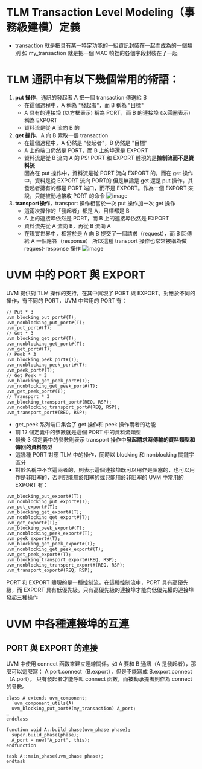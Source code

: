# TLM Transaction Level Modeling（事務級建模）定義
* transaction 就是把具有某一特定功能的一組資訊封裝在一起而成為的一個類別
  如 my_transaction 就是把一個 MAC 幀裡的各個字段封裝在了一起
# TLM 通訊中有以下幾個常用的術語：
1. **put 操作**，通訊的發起者 A 把一個 transaction 傳送給 B  
   * 在這個過程中，A 稱為 "發起者"，而 B 稱為 "目標"  
   * A 具有的連接埠 (以方框表示) 稱為 PORT，而 B 的連接埠 (以圓圈表示) 稱為 EXPORT
   * 資料流是從 A 流向 B 的
2. **get 操作**，A 向 B 索取一個 transaction  
   * 在這個過程中，A 仍然是 "發起者"，B 仍然是 "目標"  
   * A 上的端口仍然是 PORT，而 B 上的埠還是 EXPORT
   * 資料流是從 B 流向 A 的
PS: PORT 和 EXPORT 體現的是**控制流而不是資料流**  
  因為在 put 操作中，資料流是從 PORT 流向 EXPORT 的，而在 get 操作中，資料是從 EXPORT 流向 PORT的
  但是無論是 get 還是 put 操作，其發起者擁有的都是 PORT 端口，而不是 EXPORT。作為一個 EXPORT 來說，只能被動地接收 PORT 的命令
![image](https://github.com/user-attachments/assets/8f72bf11-846e-4cf8-8d67-97207bb6a1b9)
3. **transport操作**，transport 操作相當於一次 put 操作加一次 get 操作
   * 這兩次操作的「發起者」都是 A，目標都是 B
   * A 上的連接埠依然是 PORT，而 B 上的連接埠依然是 EXPORT
   * 資料流先從 A 流向 B，再從 B 流向 A
   * 在現實世界中，相當於是 A 向 B 提交了一個請求（request），而 B 回傳給 A 一個應答（response） 
     所以這種 transport 操作也常常被稱為做 request-response 操作
![image](https://github.com/user-attachments/assets/03fd7dd4-efd1-4d13-aba6-ad72d46264f3)
# UVM 中的 PORT 與 EXPORT
UVM 提供對 TLM 操作的支持，在其中實現了 PORT 與 EXPORT。對應於不同的操作，有不同的 PORT，UVM 中常用的 PORT 有：
```
// Put * 3
uvm_blocking_put_port#(T);
uvm_nonblocking_put_port#(T);
uvm_put_port#(T);
// Get * 3
uvm_blocking_get_port#(T);
uvm_nonblocking_get_port#(T);
uvm_get_port#(T);
// Peek * 3
uvm_blocking_peek_port#(T);
uvm_nonblocking_peek_port#(T);
uvm_peek_port#(T);
// Get Peek * 3
uvm_blocking_get_peek_port#(T);
uvm_nonblocking_get_peek_port#(T);
uvm_get_peek_port#(T);
// Transport * 3
uvm_blocking_transport_port#(REQ, RSP);
uvm_nonblocking_transport_port#(REQ, RSP);
uvm_transport_port#(REQ, RSP);
```
* get_peek 系列端口集合了 get 操作和 peek 操作兩者的功能
* 前 12 個定義中的參數就是這個 PORT 中的資料流類型
* 最後 3 個定義中的參數則表示 transport 操作中**發起請求時傳輸的資料類型和傳回的資料類型**
* 這幾種 PORT 對應 TLM 中的操作，同時以 blocking 和 nonblocking 關鍵字區分
* 對於名稱中不含這兩者的，則表示這個連接埠既可以用作是阻塞的，也可以用作是非阻塞的，否則只能用於阻塞的或只能用於非阻塞的
UVM 中常用的 EXPORT 有：
```
uvm_blocking_put_export#(T);
uvm_nonblocking_put_export#(T);
uvm_put_export#(T);
uvm_blocking_get_export#(T);
uvm_nonblocking_get_export#(T);
uvm_get_export#(T);
uvm_blocking_peek_export#(T);
uvm_nonblocking_peek_export#(T);
uvm_peek_export#(T);
uvm_blocking_get_peek_export#(T);
uvm_nonblocking_get_peek_export#(T);
uvm_get_peek_export#(T);
uvm_blocking_transport_export#(REQ, RSP);
uvm_nonblocking_transport_export#(REQ, RSP);
uvm_transport_export#(REQ, RSP);
```
PORT 和 EXPORT 體現的是一種控制流，在這種控制流中，PORT 具有高優先級，而 EXPORT 具有低優先級。只有高優先級的連接埠才能向低優先權的連接埠發起三種操作
# UVM 中各種連接埠的互連
## PORT 與 EXPORT 的連接
UVM 中使用 connect 函數來建立連線關係。如 A 要和 B 通訊（A 是發起者），那麼可以這麼寫：
A.port.connect（B.export），但是不能寫成 B.export.connect（A.port）。
只有發起者才能呼叫 connect 函數，而被動承擔者則作為 connect 的參數。
```
class A extends uvm_component;
  `uvm_component_utils(A)
  uvm_blocking_put_port#(my_transaction) A_port;
…
endclass

function void A::build_phase(uvm_phase phase);
  super.build_phase(phase);
  A_port = new("A_port", this);
endfunction

task A::main_phase(uvm_phase phase);
endtask
```

